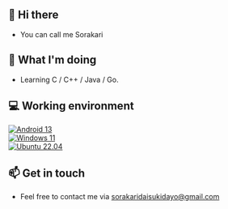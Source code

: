 ## 👋 Hi there
 - You can call me Sorakari
## 🤔 What I'm doing
 - Learning C / C++ / Java / Go.
## 💻 Working environment
[![Android 13](https://img.shields.io/badge/Android%2013-3ddc84?style=flat-square&logo=android&logoColor=ffffff)](https://www.android.com/android-13/)<br>
[![Windows 11](https://img.shields.io/badge/Windows%2011-00adef?style=flat-square&logo=windows11&logoColor=ffffff)](#)<br>
[![Ubuntu 22.04](https://img.shields.io/badge/Ubuntu%2022%2e04-dd4814?style=flat-square&logo=ubuntu&logoColor=ffffff)](https://releases.ubuntu.com/jammy/)<br>
## 📫 Get in touch
 - Feel free to contact me via sorakaridaisukidayo@gmail.com
